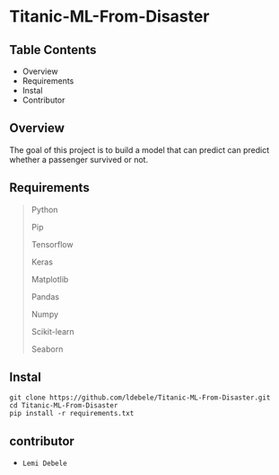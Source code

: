 
# Titanic-ML-From-Disaster

## Table Contents
- Overview
- Requirements
- Instal
- Contributor

## Overview
The goal of this project is to build a model that can predict can predict whether a passenger survived or not.

## Requirements

> Python
> 
> Pip
>
> Tensorflow
>
> Keras
>
> Matplotlib
>
>Pandas
>
>Numpy
>
> Scikit-learn
>
>Seaborn

## Instal
```
git clone https://github.com/ldebele/Titanic-ML-From-Disaster.git
cd Titanic-ML-From-Disaster
pip install -r requirements.txt
```

## contributor
- `Lemi Debele`
